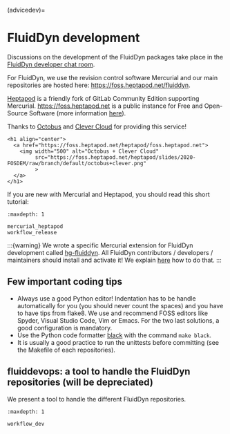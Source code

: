 (advicedev)=

# FluidDyn development

Discussions on the development of the FluidDyn packages take place in the
[FluidDyn developer chat room](https://riot.im/app/#/room/#fluiddyn-dev:matrix.org).

For FluidDyn, we use the revision control software Mercurial and our main
repositories are hosted here: <https://foss.heptapod.net/fluiddyn>.

[Heptapod](https://heptapod.net/) is a friendly fork of GitLab Community
Edition supporting Mercurial. <https://foss.heptapod.net> is a public instance
for Free and Open-Source Software (more information [here](https://foss.heptapod.net/heptapod/foss.heptapod.net)).

Thanks to [Octobus](https://octobus.net/) and [Clever Cloud](https://www.clever-cloud.com) for providing this service!

```{raw} html
<h1 align="center">
  <a href="https://foss.heptapod.net/heptapod/foss.heptapod.net">
    <img width="500" alt="Octobus + Clever Cloud"
         src="https://foss.heptapod.net/heptapod/slides/2020-FOSDEM/raw/branch/default/octobus+clever.png"
         >
  </a>
</h1>
```

If you are new with Mercurial and Heptapod, you should read this short
tutorial:

```{toctree}
:maxdepth: 1

mercurial_heptapod
workflow_release
```

:::{warning}
We wrote a specific Mercurial extension for FluidDyn development called
[hg-fluiddyn](https://foss.heptapod.net/fluiddyn/hg-fluiddyn). All
FluidDyn contributors / developers / maintainers should install and activate
it! We explain [here](https://fluiddyn.readthedocs.io/en/latest/mercurial_heptapod.html) how
to do that.
:::

## Few important coding tips

- Always use a good Python editor! Indentation has to be handle automatically
  for you (you should never count the spaces) and you have to have tips from
  flake8. We use and recommend FOSS editors like Spyder, Visual Studio Code,
  Vim or Emacs. For the two last solutions, a good configuration is mandatory.
- Use the Python code formatter [black](https://github.com/psf/black) with
  the command `make black`.
- It is usually a good practice to run the unittests before committing (see the
  Makefile of each repositories).

## fluiddevops: a tool to handle the FluidDyn repositories (will be depreciated)

We present a tool to handle the different FluidDyn repositories.

```{toctree}
:maxdepth: 1

workflow_dev
```
